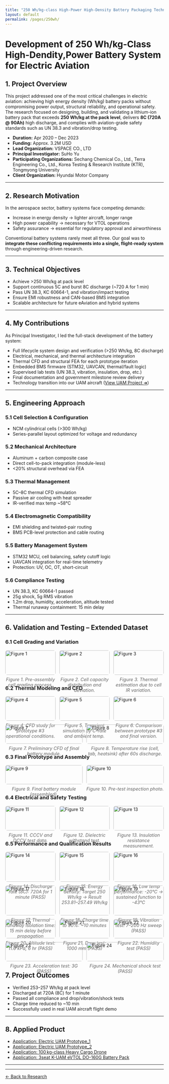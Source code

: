 ```yaml
---
title: "250 Wh/kg-class High-Power High-Density Battery Packaging Technology Development"
layout: default
permalink: /pages/250wh/
---
```


<h1> Development of 250 Wh/kg-Class High-Dendity,Power Battery System for Electric Aviation </h1>


## 1. Project Overview

This project addressed one of the most critical challenges in electric aviation: achieving high energy density (Wh/kg) battery packs without compromising power output, structural reliability, and operational safety. The research focused on designing, building, and validating a lithium-ion battery pack that exceeds **250 Wh/kg at the pack level**, delivers **8C (720A @ 90Ah)** high discharge, and complies with aviation-grade safety standards such as UN 38.3 and vibration/drop testing.

- **Duration:** Apr 2020 – Dec 2023  
- **Funding:** Approx. 3.2M USD  
- **Lead Organization:** VSPACE CO., LTD  
- **Principal Investigator:** SuHo Yu  
- **Participating Organizations:** Sechang Chemical Co., Ltd., Terra Engineering Co., Ltd., Korea Testing & Research Institute (KTR), Tongmyong University  
- **Client Organization:** Hyundai Motor Company  

---

## 2. Research Motivation

In the aerospace sector, battery systems face competing demands:

- Increase in energy density → lighter aircraft, longer range  
- High power capability → necessary for VTOL operations  
- Safety assurance → essential for regulatory approval and airworthiness  

Conventional battery systems rarely meet all three. Our goal was to **integrate these conflicting requirements into a single, flight-ready system** through engineering-driven research.

---

## 3. Technical Objectives

-  Achieve >250 Wh/kg at pack level  
-  Support continuous 5C and burst 8C discharge (~720 A for 1 min)  
-  Pass UN 38.3, KC 60664-1, and vibration/impact testing  
-  Ensure EMI robustness and CAN-based BMS integration  
-  Scalable architecture for future eAviation and hybrid systems  

---

## 4. My Contributions

As Principal Investigator, I led the full-stack development of the battery system:

- Full lifecycle system design and verification (>250 Wh/kg, 8C discharge)  
- Electrical, mechanical, and thermal architecture integration  
- Thermal CFD and structural FEA for each prototype iteration  
- Embedded BMS firmware (STM32, UAVCAN, thermal/fault logic)  
- Supervised lab tests (UN 38.3, vibration, insulation, drop, etc.)  
- Final documentation and government milestone review delivery  
- Technology transition into our UAM aircraft ([View UAM Project ➜](/pages/uam/))  

---

## 5. Engineering Approach

### 5.1 Cell Selection & Configuration  
- NCM cylindrical cells (>300 Wh/kg)  
- Series-parallel layout optimized for voltage and redundancy  

### 5.2 Mechanical Architecture  
- Aluminum + carbon composite case  
- Direct cell-to-pack integration (module-less)  
- <20% structural overhead via FEA  

### 5.3 Thermal Management  
- 5C–8C thermal CFD simulation  
- Passive air cooling with heat spreader  
- IR-verified max temp ~58°C  

### 5.4 Electromagnetic Compatibility  
- EMI shielding and twisted-pair routing  
- BMS PCB-level protection and cable routing  

### 5.5 Battery Management System  
- STM32 MCU, cell balancing, safety cutoff logic  
- UAVCAN integration for real-time telemetry  
- Protection: UV, OC, OT, short-circuit  

### 5.6 Compliance Testing  
- UN 38.3, KC 60664-1 passed  
- 25g shock, 5g RMS vibration  
- 1.2m drop, humidity, acceleration, altitude tested  
- Thermal runaway containment: 15 min delay  

---

<style>
.image-grid {
  display: flex;
  flex-wrap: wrap;
  gap: 12px;
  margin-bottom: 2rem;
}
.image-grid > div {
  flex: 1 1 calc(33.333% - 12px);
  box-sizing: border-box;
}
.image-grid img {
  width: 100%;
  height: auto;
  display: block;
  border-radius: 6px;
}
.caption {
  font-size: 0.9rem;
  margin-top: 6px;
  text-align: center;
  font-style: italic;
  color: #666;
}
</style>

## 6. Validation and Testing – Extended Dataset

### 6.1 Cell Grading and Variation

<div class="image-grid">
  <div>
    <img src="/assets/250wh/21.jpg" alt="Figure 1">
    <div class="caption">Figure 1. Pre-assembly cell grading process.</div>
  </div>
  <div>
    <img src="/assets/250wh/22.jpg" alt="Figure 2">
    <div class="caption">Figure 2. Cell capacity distribution and deviation.</div>
  </div>
  <div>
    <img src="/assets/250wh/7.jpg" alt="Figure 3">
    <div class="caption">Figure 3. Thermal estimation due to cell IR variation.</div>
  </div>
</div>

### 6.2 Thermal Modeling and CFD

<div class="image-grid">
  <div>
    <img src="/assets/250wh/1.jpg" alt="Figure 4">
    <div class="caption">Figure 4. CFD study for prototype #3 operational conditions.</div>
  </div>
  <div>
    <img src="/assets/250wh/0.jpg" alt="Figure 5">
    <div class="caption">Figure 5. Transient simulation by C-rate and ambient temp.</div>
  </div>
  <div>
    <img src="/assets/250wh/3.jpg" alt="Figure 6">
    <div class="caption">Figure 6. Comparison between prototype #3 and final version.</div>
  </div>
  <div>
    <img src="/assets/250wh/4.jpg" alt="Figure 7">
    <div class="caption">Figure 7. Preliminary CFD of final battery module.</div>
  </div>
  <div>
    <img src="/assets/250wh/2.jpg" alt="Figure 8">
    <div class="caption">Figure 8. Temperature rise (cell, tab, heatsink) after 60s discharge.</div>
  </div>
</div>

### 6.3 Final Prototype and Assembly

<div class="image-grid">
  <div>
    <img src="/assets/250wh/16.jpg" alt="Figure 9">
    <div class="caption">Figure 9. Final battery module (assembled).</div>
  </div>
  <div>
    <img src="/assets/250wh/18.jpg" alt="Figure 10">
    <div class="caption">Figure 10. Pre-test inspection photo.</div>
  </div>
</div>

### 6.4 Electrical and Safety Testing

<div class="image-grid">
  <div>
    <img src="/assets/250wh/9.jpg" alt="Figure 11">
    <div class="caption">Figure 11. CCCV and DCCV test data.</div>
  </div>
  <div>
    <img src="/assets/250wh/5.jpg" alt="Figure 12">
    <div class="caption">Figure 12. Dielectric withstand test.</div>
  </div>
  <div>
    <img src="/assets/250wh/23.jpg" alt="Figure 13">
    <div class="caption">Figure 13. Insulation resistance measurement.</div>
  </div>
</div>

### 6.5 Performance and Qualification Results

<div class="image-grid">
  <div>
    <img src="/assets/250wh/24.jpg" alt="Figure 14">
    <div class="caption">Figure 14. Discharge rate (8C): 720A for 1 minute (PASS)</div>
  </div>
  <div>
    <img src="/assets/250wh/25.jpg" alt="Figure 15">
    <div class="caption">Figure 15. Energy density: Target 250 Wh/kg → Result 253.81–257.49 Wh/kg</div>
  </div>
  <div>
    <img src="/assets/250wh/12.jpg" alt="Figure 16">
    <div class="caption">Figure 16. Low temp performance: -20°C → sustained function to -43°C</div>
  </div>
  <div>
    <img src="/assets/250wh/6.jpg" alt="Figure 17">
    <div class="caption">Figure 17. Thermal runaway isolation time: 15 min delay before propagation</div>
  </div>
  <div>
    <img src="/assets/250wh/26.jpg" alt="Figure 18">
    <div class="caption">Figure 18. Charge time to 90%: ~10 minutes</div>
  </div>
  <div>
    <img src="/assets/250wh/27.jpg" alt="Figure 19">
    <div class="caption">Figure 19. Vibration test: 7–200 Hz sweep (PASS)</div>
  </div>
  <div>
    <img src="/assets/250wh/28.jpg" alt="Figure 20">
    <div class="caption">Figure 20. Altitude test: 11.6 kPa, 6 hr (PASS)</div>
  </div>
  <div>
    <img src="/assets/250wh/29.jpg" alt="Figure 21">
    <div class="caption">Figure 21. Drop test: 1000 mm (PASS)</div>
  </div>
  <div>
    <img src="/assets/250wh/30.jpg" alt="Figure 22">
    <div class="caption">Figure 22. Humidity test (PASS)</div>
  </div>
  <div>
    <img src="/assets/250wh/31.jpg" alt="Figure 23">
    <div class="caption">Figure 23. Acceleration test: 3G (PASS)</div>
  </div>
  <div>
    <img src="/assets/250wh/32.jpg" alt="Figure 24">
    <div class="caption">Figure 24. Mechanical shock test (PASS)</div>
  </div>
</div>

## 7. Project Outcomes

-  Verified 253–257 Wh/kg at pack level  
-  Discharged at 720A (8C) for 1 minute  
-  Passed all compliance and drop/vibration/shock tests  
-  Charge time reduced to ~10 min  
-  Successfully used in real UAM aircraft flight demo  

---

## 8. Applied Product
- [ Application: Electric UAM Prototype_1](/pages/uam1/)
- [ Application: Electric UAM Prototype_2](/pages/uam2/)
- [ Application: 100 kg-class Heavy Cargo Drone](/pages/drone/)
- [ Application: 3seat K-UAM eVTOL DO-160G Battery Pack](/pages/kuam/)
---


<hr>
<p><a href="{{ site.baseurl }}/blog/">← Back to Research</a></p>
